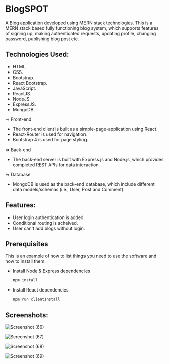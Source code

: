 # BlogSPOT
A Blog application developed using MERN stack technologies. This is a MERN stack based fully functioning blog system, which supports features of signing up, making authenticated requests, updating profile, changing password, publishing blog post etc.

## Technologies Used:

* HTML.
* CSS.
* Bootstrap.
* React Bootstrap.
* JavaScript.
* ReactJS.
* NodeJS.
* ExpressJS.
* MongoDB.

=> Front-end

* The front-end client is built as a simple-page-application using React.
* React-Router is used for navigation.
* Bootstrap 4 is used for page styling.

=> Back-end

* The back-end server is built with Express.js and Node.js, which provides completed REST APIs for data interaction.

=> Database

* MongoDB is used as the back-end database, which include different data models/schemas (i.e., User, Post and Comment).

## Features:

* User login authentication is added.
* Conditional routing is acheived.
* User can't add blogs without login.

## Prerequisites

This is an example of how to list things you need to use the software and how to
install them.

- Install Node & Express dependencies
  ```sh
  npm install
  ```
- Install React dependencies
  ```sh
  npm run clientInstall
  ```
  
## Screenshots:

![Screenshot (66)](https://user-images.githubusercontent.com/56619771/165936748-f42ce5f7-4c92-41de-a731-e4b5907aa318.png)

![Screenshot (67)](https://user-images.githubusercontent.com/56619771/165936758-02dced4d-ec0e-4d62-91ea-3a8ca35eceaa.png)

![Screenshot (68)](https://user-images.githubusercontent.com/56619771/165936768-585843bd-03cc-488d-99ab-47e8741b14f3.png)

![Screenshot (69)](https://user-images.githubusercontent.com/56619771/165936787-0ce90f54-1164-4d32-8235-d6b438ffc22e.png)

